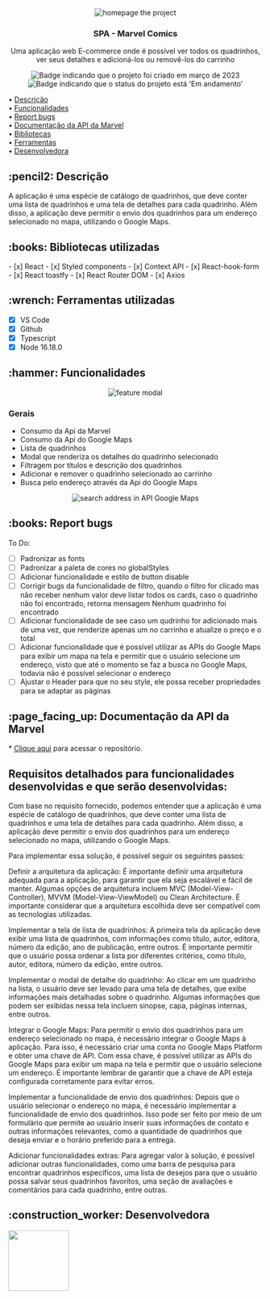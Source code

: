 <div align="center">
<img alt="homepage the project" src="https://github.com/CarolinaOlivaCruz/spa-mavel-comics/blob/main/src/assets/img/marvel.png" />
</div>

<div align="center">
<h3>
  SPA - Marvel Comics
</h3>
<p>Uma aplicação web E-commerce onde é possível ver todos os quadrinhos, ver seus detalhes e adicioná-los ou removê-los do carrinho</p>
</div>

<p align="center">
    <img alt="Badge indicando que o projeto foi criado em março de 2023" src="https://img.shields.io/badge/Data%20de%20cria%C3%A7%C3%A3o-Março%2F2023-blue">
    <img alt="Badge indicando que o status do projeto está 'Em andamento'" src="https://img.shields.io/badge/Status-Em andamento-blue">
</p>

• <a href="#descricao">Descrição</a>
<br>
• <a href="#funcionalidades">Funcionalidades</a>
<br>
• <a href="#Bugs">Report bugs</a>
<br>
• <a href="#doc">Documentação da API da Marvel</a>
<br>
• <a href="#Bibliotecas">Bibliotecas</a>
<br>
• <a href="#Ferramentas">Ferramentas</a>
<br>
• <a href="#Desenvolvedora">Desenvolvedora</a>
<br>

<h2 id="descricao">:pencil2: Descrição</h2>
A aplicação é uma espécie de catálogo de quadrinhos, que deve conter uma lista de quadrinhos e uma tela de detalhes para cada quadrinho. Além disso, a aplicação deve permitir o envio dos quadrinhos para um endereço selecionado no mapa, utilizando o Google Maps.

<h2 id="Bibliotecas">:books: Bibliotecas utilizadas</h2>
- [x] React
- [x] Styled components
- [x] Context API
- [x] React-hook-form
- [x] React toastfy
- [x] React Router DOM
- [x] Axios

<h2 id="Ferramentas">:wrench: Ferramentas utilizadas</h2>

- [x] VS Code
- [x] Github
- [x] Typescript
- [x] Node 16.18.0

<h2 id="funcionalidades">:hammer: Funcionalidades</h2>

<div align="center">
<img alt="feature modal" src="https://github.com/CarolinaOlivaCruz/spa-mavel-comics/blob/main/src/assets/img/modal-marvel.png" />
</div>

### Gerais
- Consumo da Api da Marvel
- Consumo da Api do Google Maps
- Lista de quadrinhos
- Modal que renderiza os detalhes do quadrinho selecionado
- Filtragem por títulos e descrição dos quadrinhos
- Adicionar e remover o quadrinho selecionado ao carrinho
- Busca pelo endereço através da Api do Google Maps

<div align="center">
<img alt="search address in API Google Maps" src="https://github.com/CarolinaOlivaCruz/spa-mavel-comics/blob/main/src/assets/img/search-google-maps.png" />
</div>

<h2 id="Bugs">:books: Report bugs</h2>
To Do:

- [ ] Padronizar as fonts
- [ ] Padronizar a paleta de cores no globalStyles
- [ ] Adicionar funcionalidade e estilo de button disable
- [ ] Corrigir bugs da funcionalidade de filtro, quando o filtro for clicado mas não receber 
nenhum valor deve listar todos os cards, caso o quadrinho não foi encontrado, retorna mensagem 
Nenhum quadrinho foi encontrado
- [ ] Adicionar funcionalidade de see caso um qudrinho for adicionado mais de uma vez,
que renderize apenas um no carrinho e atualize o preço e o total
- [ ] Adicionar funcionalidade que é possível utilizar as APIs do Google Maps para exibir
um mapa na tela e permitir que o usuário selecione um endereço, visto que até o momento se
faz a busca no Google Maps, todavia não é possível selecionar o endereço
- [ ] Ajustar o Header para que no seu style, ele possa receber propriedades para se adaptar as páginas

<h2 id="doc">:page_facing_up: Documentação da API da Marvel </h2>
 * <a href="https://developer.marvel.com/docs">Clique aqui</a> para acessar o repositório.
 
 <h2>Requisitos detalhados para funcionalidades desenvolvidas e que serão desenvolvidas:</h2>

Com base no requisito fornecido, podemos entender que a aplicação é uma espécie de catálogo de quadrinhos, que deve conter uma lista de quadrinhos e uma tela de detalhes para cada quadrinho. Além disso, a aplicação deve permitir o envio dos quadrinhos para um endereço selecionado no mapa, utilizando o Google Maps.

Para implementar essa solução, é possível seguir os seguintes passos:

Definir a arquitetura da aplicação: É importante definir uma arquitetura adequada para a aplicação, para garantir que ela seja escalável e fácil de manter. Algumas opções de arquitetura incluem MVC (Model-View-Controller), MVVM (Model-View-ViewModel) ou Clean Architecture. É importante considerar que a arquitetura escolhida deve ser compatível com as tecnologias utilizadas.

Implementar a tela de lista de quadrinhos: A primeira tela da aplicação deve exibir uma lista de quadrinhos, com informações como título, autor, editora, número da edição, ano de publicação, entre outros. É importante permitir que o usuário possa ordenar a lista por diferentes critérios, como título, autor, editora, número da edição, entre outros.

Implementar o modal de detalhe do quadrinho: Ao clicar em um quadrinho na lista, o usuário deve ser levado para uma tela de detalhes, que exibe informações mais detalhadas sobre o quadrinho. Algumas informações que podem ser exibidas nessa tela incluem sinopse, capa, páginas internas, entre outros.

Integrar o Google Maps: Para permitir o envio dos quadrinhos para um endereço selecionado no mapa, é necessário integrar o Google Maps à aplicação. Para isso, é necessário criar uma conta no Google Maps Platform e obter uma chave de API. Com essa chave, é possível utilizar as APIs do Google Maps para exibir um mapa na tela e permitir que o usuário selecione um endereço. É importante lembrar de garantir que a chave de API esteja configurada corretamente para evitar erros.

Implementar a funcionalidade de envio dos quadrinhos: Depois que o usuário selecionar o endereço no mapa, é necessário implementar a funcionalidade de envio dos quadrinhos. Isso pode ser feito por meio de um formulário que permite ao usuário inserir suas informações de contato e outras informações relevantes, como a quantidade de quadrinhos que deseja enviar e o horário preferido para a entrega.

Adicionar funcionalidades extras: Para agregar valor à solução, é possível adicionar outras funcionalidades, como uma barra de pesquisa para encontrar quadrinhos específicos, uma lista de desejos para que o usuário possa salvar seus quadrinhos favoritos, uma seção de avaliações e comentários para cada quadrinho, entre outras.

<h2 id="Desenvolvedora">:construction_worker: Desenvolvedora</h2>
 
<a href="https://github.com/CarolinaOlivaCruz">
  <img width="120px" src="https://avatars.githubusercontent.com/u/78989471?v=4">
</a>
